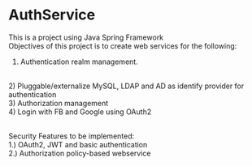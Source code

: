 # AuthService
This is a project using Java Spring Framework
</br>
Objectives of this project is to create web services for the following: 
</br>
1) Authentication realm management.
</br>
2) Pluggable/externalize MySQL, LDAP and AD as identify provider for authentication
</br>
3) Authorization management
</br>
4) Login with FB and Google using OAuth2
</br>

</br>

Security Features to be implemented:
</br>
1.) OAuth2, JWT and basic authentication
</br>
2.) Authorization policy-based webservice

